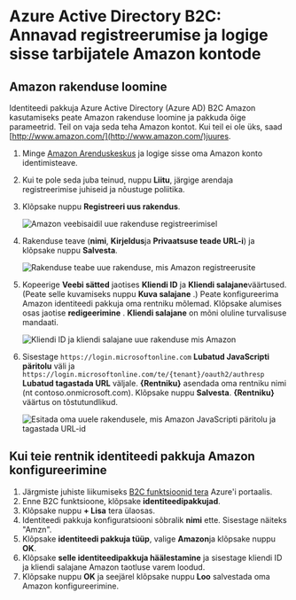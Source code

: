 <properties
    pageTitle="Azure Active Directory B2C: Amazon konfiguratsiooni | Microsoft Azure'i"
    description="Annavad tarbijatele oma rakendustes, mis on kaitstud Azure Active Directory B2C Amazon kontoga sisse logida ja logige sisse."
    services="active-directory-b2c"
    documentationCenter=""
    authors="swkrish"
    manager="mbaldwin"
    editor="bryanla"/>

<tags
    ms.service="active-directory-b2c"
    ms.workload="identity"
    ms.tgt_pltfrm="na"
    ms.devlang="na"
    ms.topic="article"
    ms.date="07/24/2016"
    ms.author="swkrish"/>

# <a name="azure-active-directory-b2c-provide-sign-up-and-sign-in-to-consumers-with-amazon-accounts"></a>Azure Active Directory B2C: Annavad registreerumise ja logige sisse tarbijatele Amazon kontode

## <a name="create-an-amazon-application"></a>Amazon rakenduse loomine

Identiteedi pakkuja Azure Active Directory (Azure AD) B2C Amazon kasutamiseks peate Amazon rakenduse loomine ja pakkuda õige parameetrid. Teil on vaja seda teha Amazon kontot. Kui teil ei ole üks, saad [http://www.amazon.com/](http://www.amazon.com/)juures.

1. Minge [Amazon Arenduskeskus](https://login.amazon.com/) ja logige sisse oma Amazon konto identimisteave.
2. Kui te pole seda juba teinud, nuppu **Liitu**, järgige arendaja registreerimise juhiseid ja nõustuge poliitika.
3. Klõpsake nuppu **Registreeri uus rakendus**.

    ![Amazon veebisaidil uue rakenduse registreerimisel](./media/active-directory-b2c-setup-amzn-app/amzn-new-app.png)

4. Rakenduse teave (**nimi**, **Kirjeldus**ja **Privaatsuse teade URL-i**) ja klõpsake nuppu **Salvesta**.

    ![Rakenduse teabe uue rakenduse, mis Amazon registreerusite](./media/active-directory-b2c-setup-amzn-app/amzn-register-app.png)

5. Kopeerige **Veebi sätted** jaotises **Kliendi ID** ja **Kliendi salajane**väärtused. (Peate selle kuvamiseks nuppu **Kuva salajane** .) Peate konfigureerima Amazon identiteedi pakkuja oma rentniku mõlemad. Klõpsake alumises osas jaotise **redigeerimine** . **Kliendi salajane** on mõni oluline turvalisuse mandaati.

    ![Kliendi ID ja kliendi salajane uue rakenduse mis Amazon](./media/active-directory-b2c-setup-amzn-app/amzn-client-secret.png)

6. Sisestage `https://login.microsoftonline.com` **Lubatud JavaScripti päritolu** väli ja `https://login.microsoftonline.com/te/{tenant}/oauth2/authresp` **Lubatud tagastada URL** väljale. **{Rentniku}** asendada oma rentniku nimi (nt contoso.onmicrosoft.com). Klõpsake nuppu **Salvesta**. **{Rentniku}** väärtus on tõstutundlikud.

    ![Esitada oma uuele rakendusele, mis Amazon JavaScripti päritolu ja tagastada URL-id](./media/active-directory-b2c-setup-amzn-app/amzn-urls.png)

## <a name="configure-amazon-as-an-identity-provider-in-your-tenant"></a>Kui teie rentnik identiteedi pakkuja Amazon konfigureerimine

1. Järgmiste juhiste liikumiseks [B2C funktsioonid tera](active-directory-b2c-app-registration.md#navigate-to-the-b2c-features-blade) Azure'i portaalis.
2. Enne B2C funktsioone, klõpsake **identiteedipakkujad**.
3. Klõpsake nuppu **+ Lisa** tera ülaosas.
4. Identiteedi pakkuja konfiguratsiooni sõbralik **nimi** ette. Sisestage näiteks "Amzn".
5. Klõpsake **identiteedi pakkuja tüüp**, valige **Amazon**ja klõpsake nuppu **OK**.
6. Klõpsake **selle identiteedipakkuja häälestamine** ja sisestage kliendi ID ja kliendi salajane Amazon taotluse varem loodud.
7. Klõpsake nuppu **OK** ja seejärel klõpsake nuppu **Loo** salvestada oma Amazon konfigureerimine.

